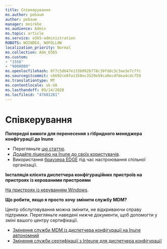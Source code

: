 ```yaml
---
title: Співкерування
ms.author: pebaum
author: pebaum
manager: mnirkhe
ms.audience: Admin
ms.topic: article
ms.service: o365-administration
ROBOTS: NOINDEX, NOFOLLOW
localization_priority: Normal
ms.collection: Adm_O365
ms.custom:
- "1556"
- "9000080"
ms.openlocfilehash: 0f7c5d647e133b092b778c39fddc3c3ae3e7c7fc
ms.sourcegitcommit: c6692ce0fa1358ec3529e59ca0ecdfdea4cdc759
ms.translationtype: MT
ms.contentlocale: uk-UA
ms.lasthandoff: 09/14/2020
ms.locfileid: "47681281"
---
```

# <a name="co-management"></a>Співкерування

**Попередні вимоги для перенесення з гібридного менеджера конфігурації до Inune**

- Перегляньте [цю статтю](https://docs.microsoft.com/configmgr/mdm/deploy-use/migrate-hybridmdm-to-intunesa).
- [Додайте ліцензію на Inune до своїх користувачів](https://docs.microsoft.com/intune/licenses-assign).
- Використання [браузера EDGE](https://www.microsoft.com/windows/microsoft-edge) під час настроювання спільної організації.

**Інсталяція клієнта диспетчера конфігураційних пристроїв на пристроях із керованими пристроями**

[На пристроях із керуванням Windows](https://docs.microsoft.com/configmgr/core/clients/deploy/deploy-clients-to-windows-computers#bkmk_mdm).

**Що робити, якщо я просто хочу змінити службу MDM?**

Центр обслуговування можна змінити, не відкриваючи справу підтримки. Перегляньте наведені нижче документи, щоб допомогти у зміні вашого центру сертифікації.

- [Змінення служби MDM із диспетчера конфігурації на Inune автономний](https://docs.microsoft.com/configmgr/mdm/deploy-use/migrate-change-mdm-authority)
- [Змінення служби сертифікації з Inteune для диспетчера конфігурації](https://docs.microsoft.com/configmgr/mdm/deploy-use/change-mdm-authority)

